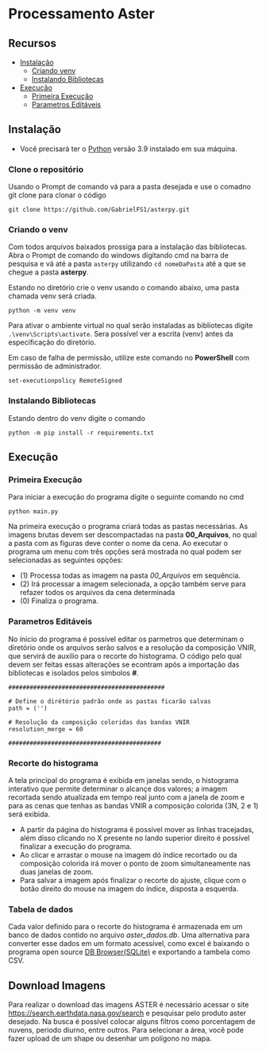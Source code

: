# Processamento Aster

## Recursos
- [Instalação](Instalação)
    - [Criando venv](Criando-o-venv)
    - [Instalando Bibliotecas](Instalando-Bibliotecas)
- [Execução](Execução)
    - [Primeira Execução](Primeira-Execução)
    - [Parametros Editáveis](Parametros-Editáveis)

## Instalação
* Você precisará ter o [Python](https://www.python.org/downloads/) versão 3.9 instalado em sua máquina.


### Clone o repositório
Usando o Prompt de comando vá para a pasta desejada e use o comadno git clone para clonar o código

```git clone https://github.com/GabrielFS1/asterpy.git```

### Criando o venv
Com todos arquivos baixados prossiga para a instalação das bibliotecas. Abra o Prompt de comando do windows digitando cmd na barra de pesquisa e vá até a pasta `asterpy` utilizando `cd nomeDaPasta` até a que se chegue a pasta **asterpy**.

Estando no diretório crie o venv usando o comando abaixo, uma pasta chamada venv será criada.
```
python -m venv venv
```

Para ativar o ambiente virtual no qual serão instaladas as bibliotecas digite ```.\venv\Scripts\activate```. Sera possível ver a escrita (venv) antes da especificação do diretório.

Em caso de falha de permissão, utilize este comando no **PowerShell** com permissão de administrador.

```set-executionpolicy RemoteSigned```

### Instalando Bibliotecas

Estando dentro do venv digite o comando 

```
python -m pip install -r requirements.txt
```

## Execução
### Primeira Execução

Para iniciar a execução do programa digite o seguinte comando no cmd

```python main.py```

Na primeira execução o programa criará todas as pastas necessárias. As imagens brutas devem ser descompactadas na pasta **00_Arquivos**, no qual a pasta com as figuras deve conter o nome da cena. Ao executar o programa um menu com três opções será mostrada no qual podem ser selecionadas as seguintes opções:

- (1) Processa todas as imagem na pasta _00_Arquivos_ em sequência.
- (2) Irá processar a imagem selecionada, a opção também serve para refazer todos os arquivos da cena determinada
- (0) Finaliza o programa.

### Parametros Editáveis

No ínicio do programa é possível editar os parmetros que determinam o diretório onde os arquivos serão salvos e a resolução da composição VNIR, que servirá de auxilio para o recorte do histograma. O código pelo qual devem ser feitas essas alterações se econtram após a importação das bibliotecas e isolados pelos simbolos **#**.
```
############################################

# Define o dirétório padrão onde as pastas ficarão salvas
path = ('')

# Resolução da composição coloridas das bandas VNIR
resolution_merge = 60

###########################################
```

### Recorte do histograma
A tela principal do programa é exibida em janelas sendo, o histograma interativo que permite determinar o alcançe dos valores; a imagem recortada sendo atualizada em tempo real junto com a janela de zoom e para as cenas que tenhas as bandas VNIR a composição colorida (3N, 2 e 1) será exibida.

- A partir da página do histograma é possível mover as linhas tracejadas, além disso clicando no X presente no lando superior direito é possível finalizar a execução do programa.
- Ao clicar e arrastar o mouse na imagem dó índice recortado ou da composição colorida irá mover o ponto de zoom simultaneamente nas duas janelas de zoom.
- Para salvar a imagem após finalizar o recorte do ajuste, clique com o botão direito do mouse na imagem do índice, disposta a esquerda.

### Tabela de dados
Cada valor definido para o recorte do histograma é armazenada em um banco de dados contido no arquivo _aster_dados.db_. Uma alternativa para converter esse dados em um formato acessível, como excel é baixando o programa open source [DB Browser(SQLite)](https://sqlitebrowser.org/dl/) e exportando a tambela como CSV.


## Download Imagens
Para realizar o download das imagens ASTER é necessário acessar o site https://search.earthdata.nasa.gov/search e pesquisar pelo produto aster desejado. Na busca é possível colocar alguns filtros como porcentagem de nuvens, periodo diurno, entre outros. Para selecionar a área, você pode fazer upload de um shape ou desenhar um polígono no mapa.
